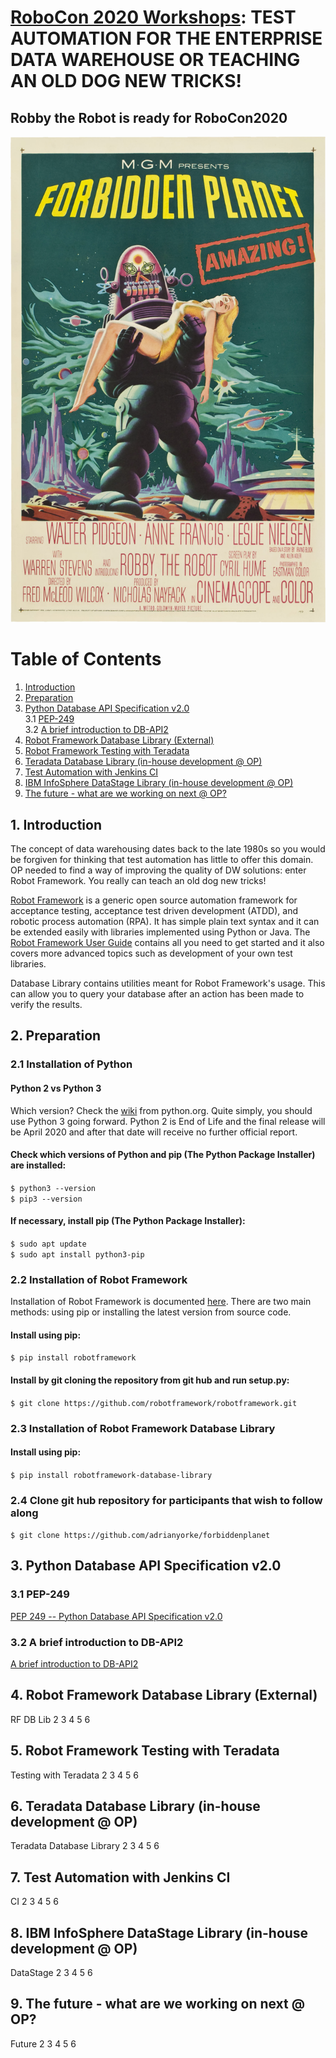 # [RoboCon 2020 Workshops](https://robocon.io/#workshops): TEST AUTOMATION FOR THE ENTERPRISE DATA WAREHOUSE OR TEACHING AN OLD DOG NEW TRICKS!

## Robby the Robot is ready for RoboCon2020
![Robby the Robot](src/images/Forbiddenplanetposter.jpg)

# Table of Contents
1. [Introduction](#1-introduction)
2. [Preparation](#2-preparation)
3. [Python Database API Specification v2.0](#3-python-database-api-specification-v20)\
   3.1 [PEP-249](#31-pep-249)\
   3.2 [A brief introduction to DB-API2](#32-a-brief-introduction-to-db-api2)
4. [Robot Framework Database Library (External)](#4-robot-framework-database-library-external)
5. [Robot Framework Testing with Teradata](#5-robot-framework-testing-with-teradata)
6. [Teradata Database Library (in-house development @ OP)](#6-teradata-database-library-in-house-development--op)
7. [Test Automation with Jenkins CI](#7-test-automation-with-jenkins-ci)
8. [IBM InfoSphere DataStage Library (in-house development @ OP)](#8-ibm-infosphere-datastage-library-in-house-development--op)
9. [The future - what are we working on next @ OP?](#9-the-future---what-are-we-working-on-next--op)

## 1. Introduction
The concept of data warehousing dates back to the late 1980s so you would be forgiven for thinking that test automation has little to offer this domain. OP needed to find a way of improving the quality of DW solutions: enter Robot Framework. You really can teach an old dog new tricks!

[Robot Framework](http://robotframework.org/) is a generic open source automation framework for acceptance testing, acceptance test driven development (ATDD), and robotic process automation (RPA). It has simple plain text syntax and it can be extended easily with libraries implemented using Python or Java. The [Robot Framework User Guide](http://robotframework.org/robotframework/latest/RobotFrameworkUserGuide.html) contains all you need to get started and it also covers more advanced topics such as development of your own test libraries.

Database Library contains utilities meant for Robot Framework's usage. This can allow you to query your database after an action has been made to verify the results.

## 2. Preparation
### 2.1 Installation of Python
#### Python 2 vs Python 3
Which version?  Check the [wiki](https://wiki.python.org/moin/Python2orPython3) from python.org.
Quite simply, you should use Python 3 going forward.
Python 2 is End of Life and the final release will be April 2020 and after that date will receive no further official report.
#### Check which versions of Python and pip (The Python Package Installer) are installed:
`$ python3 --version`\
`$ pip3 --version`
#### If necessary, install pip (The Python Package Installer):
`$ sudo apt update`\
`$ sudo apt install python3-pip`

### 2.2 Installation of Robot Framework
Installation of Robot Framework is documented [here](https://github.com/robotframework/robotframework#installation).
There are two main methods: using pip or installing the latest version from source code.
#### Install using pip:
`$ pip install robotframework`
#### Install by git cloning the repository from git hub and run setup.py:
`$ git clone https://github.com/robotframework/robotframework.git`

### 2.3 Installation of Robot Framework Database Library
#### Install using pip:
`$ pip install robotframework-database-library`
### 2.4 Clone git hub repository for participants that wish to follow along
`$ git clone https://github.com/adrianyorke/forbiddenplanet`

## 3. Python Database API Specification v2.0
### 3.1 PEP-249
[PEP 249 -- Python Database API Specification v2.0](https://www.python.org/dev/peps/pep-0249/)
### 3.2 A brief introduction to DB-API2
[A brief introduction to DB-API2](https://cewing.github.io/training.codefellows/lectures/day21/intro_to_dbapi2.html)

## 4. Robot Framework Database Library (External)
RF DB Lib
2
3
4
5
6

## 5. Robot Framework Testing with Teradata
Testing with Teradata
2
3
4
5
6

## 6. Teradata Database Library (in-house development @ OP)
Teradata Database Library
2
3
4
5
6

## 7. Test Automation with Jenkins CI
CI
2
3
4
5
6

## 8. IBM InfoSphere DataStage Library (in-house development @ OP)
DataStage
2
3
4
5
6

## 9. The future - what are we working on next @ OP?
Future
2
3
4
5
6
